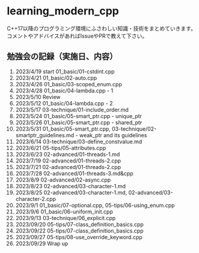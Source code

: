 # learning_modern_cpp

C++17以降のプログラミング環境にふさわしい知識・技術をまとめていきます。
コメントやアドバイスがあればIssueやPRで教えて下さい。

## 勉強会の記録（実施日、内容）

1. 2023/4/19 start 01_basic/01-cstdint.cpp
1. 2023/4/21 01_basic/02-auto.cpp
1. 2023/4/26 01_basic/03-scoped_enum.cpp
1. 2023/4/28 01_basic/04-lambda.cpp - 1
1. 2023/5/10 Review
1. 2023/5/12 01_basic/04-lambda.cpp - 2
1. 2023/5/17 03-technique/01-include_order.md
1. 2023/5/24 01_basic/05-smart_ptr.cpp - unique_ptr
1. 2023/5/26 01_basic/05-smart_ptr.cpp - shared_ptr
1. 2023/5/31 01_basic/05-smart_ptr.cpp, 03-technique/02-smartptr_guidelines.md - weak_ptr and its guidelines
1. 2023/6/14 03-technique/03-define_constvalue.md
1. 2023/6/21 05-tips/05-attributes.cpp
1. 2023/6/23 02-advanced/01-threads-1.md
1. 2023/7/19 02-advanced/01-threads-2.cpp
1. 2023/7/21 02-advanced/01-threads-2.cpp
1. 2023/7/28 02-advanced/01-threads-3.md&cpp
1. 2023/8/9 02-advanced/02-async.cpp
1. 2023/8/23 02-advanced/03-character-1.md
1. 2023/8/25 02-advanced/03-character-1.md, 02-advanced/03-character-2.cpp
1. 2023/9/1 01_basic/07-optional.cpp, 05-tips/06-using_enum.cpp
1. 2023/9/6 01_basic/06-uniform_init.cpp
1. 2023/9/13 03-technique/06_explicit.cpp
1. 2023/09/20 05-tips/07-class_definition_basics.cpp
1. 2023/09/22 05-tips/07-class_definition_basics.cpp
1. 2023/09/27 05-tips/08-use_override_keyword.cpp
1. 2023/09/29 Wrap up
